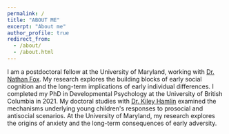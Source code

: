 ```yaml
---
permalink: /
title: "ABOUT ME"
excerpt: "About me"
author_profile: true
redirect_from: 
  - /about/
  - /about.html
---
```

I am a postdoctoral fellow at the University of Maryland, working with [Dr. Nathan Fox](https://nacs.umd.edu/facultyprofile/fox/nathan). My research explores the building blocks of early social cognition and the long-term implications of early individual differences. I completed my PhD in Developmental Psychology at the University of British Columbia in 2021. My doctoral studies with [Dr. Kiley Hamlin](https://psych.ubc.ca/profile/kiley-hamlin/) examined the mechanisms underlying young children's responses to prosocial and antisocial scenarios. At the University of Maryland, my research explores the origins of anxiety and the long-term consequences of early adversity.
